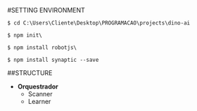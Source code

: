 #SETTING ENVIRONMENT

`$ cd C:\Users\Cliente\Desktop\PROGRAMACAO\projects\dino-ai`

`$ npm init\`

`$ npm install robotjs\`

`$ npm install synaptic --save`

##STRUCTURE

- **Orquestrador**
    - Scanner
    - Learner
